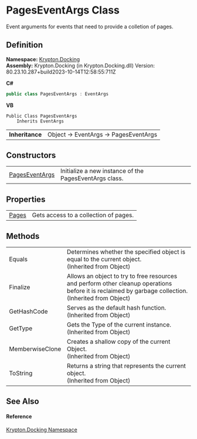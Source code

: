 # PagesEventArgs Class


Event arguments for events that need to provide a colletion of pages.



## Definition
**Namespace:** <a href="98399376-cf41-9454-4b4d-4fab2ca20bc7.md">Krypton.Docking</a>  
**Assembly:** Krypton.Docking (in Krypton.Docking.dll) Version: 80.23.10.287+build2023-10-14T12:58:55:711Z

**C#**
``` C#
public class PagesEventArgs : EventArgs
```
**VB**
``` VB
Public Class PagesEventArgs
	Inherits EventArgs
```

<table><tr><td><strong>Inheritance</strong></td><td>Object  →  EventArgs  →  PagesEventArgs</td></tr>
</table>



## Constructors
<table>
<tr>
<td><a href="e5fa6b85-f3b0-cbc2-f43b-3c3932c77bfa.md">PagesEventArgs</a></td>
<td>Initialize a new instance of the PagesEventArgs class.</td></tr>
</table>

## Properties
<table>
<tr>
<td><a href="c94d73fb-09f2-8cd6-af32-c272802cbf54.md">Pages</a></td>
<td>Gets access to a collection of pages.</td></tr>
</table>

## Methods
<table>
<tr>
<td>Equals</td>
<td>Determines whether the specified object is equal to the current object.<br />(Inherited from Object)</td></tr>
<tr>
<td>Finalize</td>
<td>Allows an object to try to free resources and perform other cleanup operations before it is reclaimed by garbage collection.<br />(Inherited from Object)</td></tr>
<tr>
<td>GetHashCode</td>
<td>Serves as the default hash function.<br />(Inherited from Object)</td></tr>
<tr>
<td>GetType</td>
<td>Gets the Type of the current instance.<br />(Inherited from Object)</td></tr>
<tr>
<td>MemberwiseClone</td>
<td>Creates a shallow copy of the current Object.<br />(Inherited from Object)</td></tr>
<tr>
<td>ToString</td>
<td>Returns a string that represents the current object.<br />(Inherited from Object)</td></tr>
</table>

## See Also


#### Reference
<a href="98399376-cf41-9454-4b4d-4fab2ca20bc7.md">Krypton.Docking Namespace</a>  
